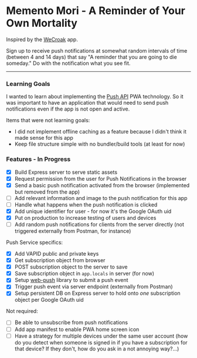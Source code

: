 # Memento Mori - A Reminder of Your Own Mortality

Inspired by the [WeCroak](https://www.wecroak.com/) app.

Sign up to receive push notifications at somewhat random intervals of time (between 4 and 14 days) that say "A reminder that you are going to die someday." Do with the notification what you see fit.

---

### Learning Goals

I wanted to learn about implementing the [Push API](https://developers.google.com/web/ilt/pwa/introduction-to-push-notifications) PWA technology. So it was important to have an application that would need to send push notifications even if the app is not open and active.

Items that were not learning goals:

* I did not implement offline caching as a feature because I didn't think it made sense for this app
* Keep file structure simple with no bundler/build tools (at least for now)

### Features - In Progress

* [X] Build Express server to serve static assets
* [X] Request permission from the user for Push Notifications in the browser
* [X] Send a basic push notification activated from the browser (implemented but removed from the app)
* [ ] Add relevant information and image to the push notification for this app
* [ ] Handle what happens when the push notification is clicked
* [X] Add unique identifier for user - for now it's the Google OAuth uid
* [X] Put on production to increase testing of users and devices
* [ ] Add random push notifications for clients from the server directly (not triggered externally from Postman, for instance)

Push Service specifics:
* [X] Add VAPID public and private keys
* [X] Get subscription object from browser
* [X] POST subscription object to the server to save
* [X] Save subscription object in `app.locals` in server (for now)
* [X] Setup [web-push](https://www.npmjs.com/package/web-push) library to submit a push event
* [X] Trigger push event via server endpoint (externally from Postman)
* [X] Setup persistent DB on Express server to hold onto _one_ subscription object per Google OAuth uid

Not required:

* [ ] Be able to unsubscribe from push notifications
* [ ] Add app manifest to enable PWA home screen icon
* [ ] Have a strategy for multiple devices under the same user account (how do you detect when someone is signed in if you have a subscription for that device? If they don't, how do you ask in a not annoying way?...)
